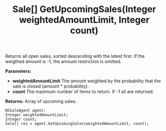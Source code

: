 ﻿---
uid: crmscript_ref_NSSaleAgent_GetUpcomingSales
title: Sale[] GetUpcomingSales(Integer weightedAmountLimit, Integer count)
intellisense: NSSaleAgent.GetUpcomingSales
keywords: NSSaleAgent, GetUpcomingSales
so.topic: reference
---

Returns all open sales, sorted descending with the latest first.  If the weigthed amount is -1, the amount restriction is omitted.

**Parameters:**
 - **weightedAmountLimit** The amount weighted by the probability that the sale is closed (amount * probability).
 - **count** The maximum number of items to return. If -1 all are returned.

**Returns:** Array of upcoming sales.

```crmscript
NSSaleAgent agent;
Integer weightedAmountLimit;
Integer count;
Sale[] res = agent.GetUpcomingSales(weightedAmountLimit, count);
```

